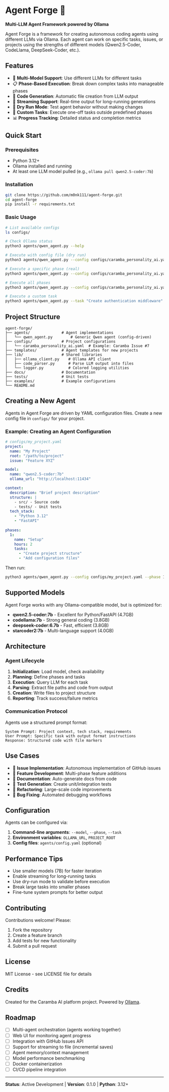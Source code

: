 # Agent Forge 🔨

**Multi-LLM Agent Framework powered by Ollama**

Agent Forge is a framework for creating autonomous coding agents using different LLMs via Ollama. Each agent can work on specific tasks, issues, or projects using the strengths of different models (Qwen2.5-Coder, CodeLlama, DeepSeek-Coder, etc.).

## Features

- 🤖 **Multi-Model Support**: Use different LLMs for different tasks
- 📋 **Phase-Based Execution**: Break down complex tasks into manageable phases
- 🎨 **Code Generation**: Automatic file creation from LLM output
- 🔄 **Streaming Support**: Real-time output for long-running generations
- 🧪 **Dry Run Mode**: Test agent behavior without making changes
- 🎯 **Custom Tasks**: Execute one-off tasks outside predefined phases
- 📊 **Progress Tracking**: Detailed status and completion metrics

## Quick Start

### Prerequisites

- Python 3.12+
- Ollama installed and running
- At least one LLM model pulled (e.g., `ollama pull qwen2.5-coder:7b`)

### Installation

```bash
git clone https://github.com/m0nk111/agent-forge.git
cd agent-forge
pip install -r requirements.txt
```

### Basic Usage

```bash
# List available configs
ls configs/

# Check Ollama status
python3 agents/qwen_agent.py --help

# Execute with config file (dry run)
python3 agents/qwen_agent.py --config configs/caramba_personality_ai.yaml --phase 1 --dry-run

# Execute a specific phase (real)
python3 agents/qwen_agent.py --config configs/caramba_personality_ai.yaml --phase 1

# Execute all phases
python3 agents/qwen_agent.py --config configs/caramba_personality_ai.yaml --phase all

# Execute a custom task
python3 agents/qwen_agent.py --task "Create authentication middleware" --project-root /path/to/project
```

## Project Structure

```
agent-forge/
├── agents/              # Agent implementations
│   └── qwen_agent.py        # Generic Qwen agent (config-driven)
├── configs/             # Project configurations
│   └── caramba_personality_ai.yaml  # Example: Caramba Issue #7
├── templates/           # Agent templates for new projects
├── lib/                 # Shared libraries
│   ├── ollama_client.py    # Ollama API client
│   ├── code_parser.py      # Parse LLM output into files
│   └── logger.py           # Colored logging utilities
├── docs/                # Documentation
├── tests/               # Unit tests
├── examples/            # Example configurations
└── README.md
```

## Creating a New Agent

Agents in Agent Forge are driven by YAML configuration files. Create a new config file in `configs/` for your project.

### Example: Creating an Agent Configuration

```yaml
# configs/my_project.yaml
project:
  name: "My Project"
  root: "/path/to/project"
  issue: "Feature XYZ"

model:
  name: "qwen2.5-coder:7b"
  ollama_url: "http://localhost:11434"

context:
  description: "Brief project description"
  structure: |
    - src/ - Source code
    - tests/ - Unit tests
  tech_stack:
    - "Python 3.12"
    - "FastAPI"
  
phases:
  1:
    name: "Setup"
    hours: 2
    tasks:
      - "Create project structure"
      - "Add configuration files"
```

Then run:
```bash
python3 agents/qwen_agent.py --config configs/my_project.yaml --phase 1 --dry-run
```

## Supported Models

Agent Forge works with any Ollama-compatible model, but is optimized for:

- **qwen2.5-coder:7b** - Excellent for Python/FastAPI (4.7GB)
- **codellama:7b** - Strong general coding (3.8GB)
- **deepseek-coder:6.7b** - Fast, efficient (3.8GB)
- **starcoder2:7b** - Multi-language support (4.0GB)

## Architecture

### Agent Lifecycle

1. **Initialization**: Load model, check availability
2. **Planning**: Define phases and tasks
3. **Execution**: Query LLM for each task
4. **Parsing**: Extract file paths and code from output
5. **Creation**: Write files to project structure
6. **Reporting**: Track success/failure metrics

### Communication Protocol

Agents use a structured prompt format:

```
System Prompt: Project context, tech stack, requirements
User Prompt: Specific task with output format instructions
Response: Structured code with file markers
```

## Use Cases

- 🎯 **Issue Implementation**: Autonomous implementation of GitHub issues
- 🔧 **Feature Development**: Multi-phase feature additions
- 📝 **Documentation**: Auto-generate docs from code
- 🧪 **Test Generation**: Create unit/integration tests
- 🔄 **Refactoring**: Large-scale code improvements
- 🐛 **Bug Fixing**: Automated debugging workflows

## Configuration

Agents can be configured via:

1. **Command-line arguments**: `--model`, `--phase`, `--task`
2. **Environment variables**: `OLLAMA_URL`, `PROJECT_ROOT`
3. **Config files**: `agents/config.yaml` (optional)

## Performance Tips

- Use smaller models (7B) for faster iteration
- Enable streaming for long-running tasks
- Use dry-run mode to validate before execution
- Break large tasks into smaller phases
- Fine-tune system prompts for better output

## Contributing

Contributions welcome! Please:

1. Fork the repository
2. Create a feature branch
3. Add tests for new functionality
4. Submit a pull request

## License

MIT License - see LICENSE file for details

## Credits

Created for the Caramba AI platform project.
Powered by [Ollama](https://ollama.com).

## Roadmap

- [ ] Multi-agent orchestration (agents working together)
- [ ] Web UI for monitoring agent progress
- [ ] Integration with GitHub Issues API
- [ ] Support for streaming to file (incremental saves)
- [ ] Agent memory/context management
- [ ] Model performance benchmarking
- [ ] Docker containerization
- [ ] CI/CD pipeline integration

---

**Status**: Active Development | **Version**: 0.1.0 | **Python**: 3.12+
